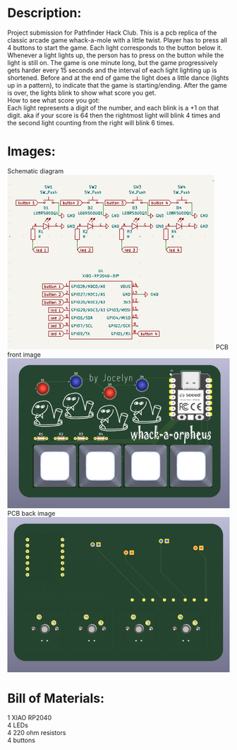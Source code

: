 # Description:  
Project submission for Pathfinder Hack Club. 
This is a pcb replica of the classic arcade game whack-a-mole with a little twist. Player has to press all 4 buttons to start the game. Each light corresponds to the button below it. Whenever a light lights up, the person has to press on the button while the light is still on. The game is one minute long, but the game progressively gets harder every 15 seconds and the interval of each light lighting up is shortened. Before and at the end of game the light does a little dance (lights up in a pattern), to indicate that the game is starting/ending. After the game is over, the lights blink to show what score you get.  
How to see what score you got:  
Each light represents a digit of the number, and each blink is a +1 on that digit.   aka if your score is 64 then the rightmost light will blink 4 times and the second light counting from the right will blink 6 times.

# Images:  
Schematic diagram  
![schematic diagram](schematic.png)
PCB front image  
![pcb front](pcb-front.png)  
PCB back image
![pcb back](pcb-back.png)

# Bill of Materials:  
1 XIAO RP2040  
4 LEDs  
4 220 ohm resistors  
4 buttons